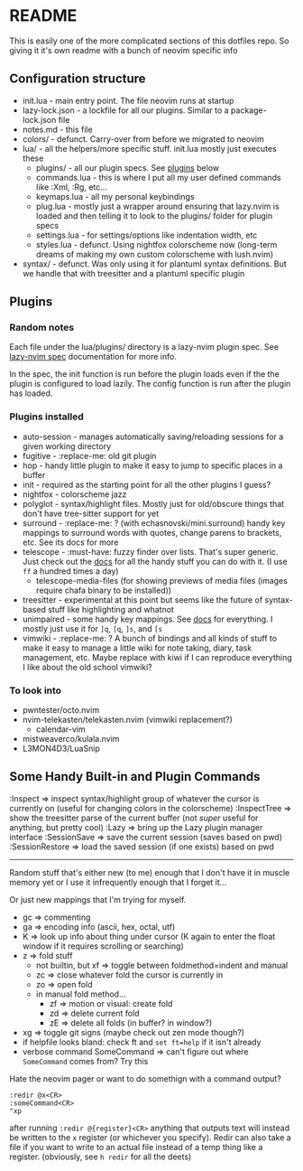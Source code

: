 # README

This is easily one of the more complicated sections of this dotfiles repo. So giving it it's own readme with a bunch of neovim specific info

## Configuration structure

- init.lua        - main entry point. The file neovim runs at startup
- lazy-lock.json  - a lockfile for all our plugins. Similar to a package-lock.json file
- notes.md        - this file
- colors/         - defunct. Carry-over from before we migrated to neovim
- lua/            - all the helpers/more specific stuff. init.lua mostly just executes these
  - plugins/      - all our plugin specs. See [plugins](#plugins) below
  - commands.lua  - this is where I put all my user defined commands like :Xml, :Rg, etc...
  - keymaps.lua   - all my personal keybindings
  - plug.lua      - mostly just a wrapper around ensuring that lazy.nvim is loaded and then telling it to look to the plugins/ folder for plugin specs
  - settings.lua  - for settings/options like indentation width, etc
  - styles.lua    - defunct. Using nightfox colorscheme now (long-term dreams of making my own custom colorscheme with lush.nvim)
- syntax/         - defunct. Was only using it for plantuml syntax definitions. But we handle that with treesitter and a plantuml specific plugin

## Plugins

### Random notes
Each file under the lua/plugins/ directory is a lazy-nvim plugin spec. See [lazy-nvim spec](https://lazy.folke.io/spec) documentation for more info.

In the spec, the init function is run before the plugin loads even if the the plugin is configured to load lazily. The config function is run after the plugin has loaded.

### Plugins installed
- auto-session - manages automatically saving/reloading sessions for a given working directory
- fugitive     - :replace-me: old git plugin
- hop          - handy little plugin to make it easy to jump to specific places in a buffer
- init         - required as the starting point for all the other plugins I guess?
- nightfox     - colorscheme jazz
- polyglot     - syntax/highlight files. Mostly just for old/obscure things that don't have tree-sitter support for yet
- surround     - :replace-me: ? (with echasnovski/mini.surround) handy key mappings to surround words with quotes, change parens to brackets, etc. See its docs for more
- telescope    - :must-have: fuzzy finder over lists. That's super generic. Just check out the [docs](https://github.com/nvim-telescope/telescope.nvim) for all the handy stuff you can do with it. (I use `ff` a hundred times a day)
  - telescope-media-files (for showing previews of media files (images require chafa binary to be installed))
- treesitter   - experimental at this point but seems like the future of syntax-based stuff like highlighting and whatnot
- unimpaired   - some handy key mappings. See [docs](https://github.com/tpope/vim-unimpaired) for everything. I mostly just use it for `]q`, `[q`, `]s`, and `[s`
- vimwiki      - :replace-me: ? A bunch of bindings and all kinds of stuff to make it easy to manage a little wiki for note taking, diary, task management, etc. Maybe replace with kiwi if I can reproduce everything I like about the old school vimwiki?


### To look into
- pwntester/octo.nvim
- nvim-telekasten/telekasten.nvim (vimwiki replacement?)
  - calendar-vim
- mistweaverco/kulala.nvim
- L3MON4D3/LuaSnip

## Some Handy Built-in and Plugin Commands

:Inspect         =>  inspect syntax/highlight group of whatever the cursor is currently on (useful for changing colors in the colorscheme)
:InspectTree     => show the treesitter parse of the current buffer (not _super_ useful for anything, but pretty cool)
:Lazy            => bring up the Lazy plugin manager interface
:SessionSave     => save the current session (saves based on pwd)
:SessionRestore  => load the saved session (if one exists) based on pwd

---

Random stuff that's either new (to me) enough that I don't have it in muscle memory yet or I use it infrequently enough that I forget it...

Or just new mappings that I'm trying for myself.

- gc => commenting
- ga => encoding info (ascii, hex, octal, utf)
- K => look up info about thing under cursor (K again to enter the float window if it requires scrolling or searching)
- z => fold stuff
  - not builtin, but <leader>xf => toggle between foldmethod=indent and manual
  - zc => close whatever fold the cursor is currently in
  - zo => open fold
  - in manual fold method...
    - zf => motion or visual: create fold
    - zd => delete current fold
    - zE => delete all folds (in buffer? in window?)
- <leader>xg => toggle git signs (maybe check out zen mode though?)
- if helpfile looks bland: check ft and `set ft=help` if it isn't already
- verbose command SomeCommand => can't figure out where `SomeCommand` comes from? Try this

Hate the neovim pager or want to do somethign with a command output?

```
:redir @x<CR>
:someCommand<CR>
"xp
```

after running `:redir @{register}<CR>` anything that outputs text will instead be written to the `x` register (or whichever you specify). Redir can also take a file if you want to write to an actual file instead of a temp thing like a register. (obviously, see `h redir` for all the deets)
